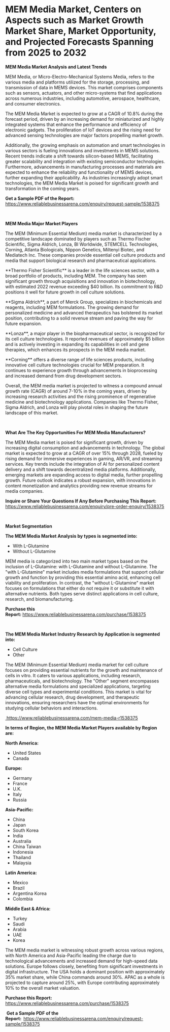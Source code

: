 <p><h1>MEM Media Market, Centers on Aspects such as Market Growth Market Share, Market Opportunity, and Projected Forecasts Spanning from 2025 to 2032</h1></p><p><strong>MEM Media Market Analysis and Latest Trends</strong></p>
<p><p>MEM Media, or Micro-Electro-Mechanical Systems Media, refers to the various media and platforms utilized for the storage, processing, and transmission of data in MEMS devices. This market comprises components such as sensors, actuators, and other micro-systems that find applications across numerous industries, including automotive, aerospace, healthcare, and consumer electronics.</p><p>The MEM Media Market is expected to grow at a CAGR of 10.8% during the forecast period, driven by an increasing demand for miniaturized and highly integrated systems that enhance the performance and efficiency of electronic gadgets. The proliferation of IoT devices and the rising need for advanced sensing technologies are major factors propelling market growth. </p><p>Additionally, the growing emphasis on automation and smart technologies in various sectors is fueling innovations and investments in MEMS solutions. Recent trends indicate a shift towards silicon-based MEMS, facilitating greater scalability and integration with existing semiconductor technologies. Furthermore, advancements in manufacturing processes and materials are expected to enhance the reliability and functionality of MEMS devices, further expanding their applicability. As industries increasingly adopt smart technologies, the MEM Media Market is poised for significant growth and transformation in the coming years.</p></p>
<p><strong>Get a Sample PDF of the Report:&nbsp;</strong> <a href="https://www.reliablebusinessarena.com/enquiry/request-sample/1538375?utm_campaign=2217&utm_medium=2&utm_source=Github&utm_content=ia&utm_term=19042025&utm_id=mem-media">https://www.reliablebusinessarena.com/enquiry/request-sample/1538375</a></p>
<p>&nbsp;</p>
<p><strong>MEM Media Major Market Players</strong></p>
<p><p>The MEM (Minimum Essential Medium) media market is characterized by a competitive landscape dominated by players such as Thermo Fischer Scientific, Sigma Aldrich, Lonza, BI Worldwide, STEMCELL Technologies, Corning, Atlanta Biologicals, Nippon Genetics, Miltenyi Biotec, and Mediatech Inc. These companies provide essential cell culture products and media that support biological research and pharmaceutical applications.</p><p>**Thermo Fisher Scientific** is a leader in the life sciences sector, with a broad portfolio of products, including MEM. The company has seen significant growth through acquisitions and innovation in biotechnology, with estimated 2022 revenue exceeding $40 billion. Its commitment to R&D positions it well for future growth in cell culture solutions.</p><p>**Sigma Aldrich**, a part of Merck Group, specializes in biochemicals and reagents, including MEM formulations. The growing demand for personalized medicine and advanced therapeutics has bolstered its market position, contributing to a solid revenue stream and paving the way for future expansion.</p><p>**Lonza**, a major player in the biopharmaceutical sector, is recognized for its cell culture technologies. It reported revenues of approximately $5 billion and is actively investing in expanding its capabilities in cell and gene therapies, which enhances its prospects in the MEM media market.</p><p>**Corning** offers a diverse range of life sciences products, including innovative cell culture technologies crucial for MEM preparation. It continues to experience growth through advancements in bioprocessing and increased demand from drug development sectors.</p><p>Overall, the MEM media market is projected to witness a compound annual growth rate (CAGR) of around 7-10% in the coming years, driven by increasing research activities and the rising prominence of regenerative medicine and biotechnology applications. Companies like Thermo Fisher, Sigma Aldrich, and Lonza will play pivotal roles in shaping the future landscape of this market.</p></p>
<p>&nbsp;</p>
<p><strong>What Are The Key Opportunities For MEM Media Manufacturers?</strong></p>
<p><p>The MEM Media market is poised for significant growth, driven by increasing digital consumption and advancements in technology. The global market is expected to grow at a CAGR of over 15% through 2028, fueled by rising demand for immersive experiences in gaming, AR/VR, and streaming services. Key trends include the integration of AI for personalized content delivery and a shift towards decentralized media platforms. Additionally, emerging markets are expanding access to digital media, further propelling growth. Future outlook indicates a robust expansion, with innovations in content monetization and analytics providing new revenue streams for media companies.</p></p>
<p><strong>Inquire or Share Your Questions If Any Before Purchasing This Report:</strong> <a href="https://www.reliablebusinessarena.com/enquiry/pre-order-enquiry/1538375?utm_campaign=2217&utm_medium=2&utm_source=Github&utm_content=ia&utm_term=19042025&utm_id=mem-media">https://www.reliablebusinessarena.com/enquiry/pre-order-enquiry/1538375</a></p>
<p>&nbsp;</p>
<p><strong>Market Segmentation</strong></p>
<p><strong>The MEM Media Market Analysis by types is segmented into:</strong></p>
<p><ul><li>With L-Glutamine</li><li>Without L-Glutamine</li></ul></p>
<p><p>MEM media is categorized into two main market types based on the inclusion of L-Glutamine: with L-Glutamine and without L-Glutamine. The "with L-Glutamine" market includes media formulations that support cellular growth and function by providing this essential amino acid, enhancing cell viability and proliferation. In contrast, the "without L-Glutamine" market focuses on formulations that either do not require it or substitute it with alternative nutrients. Both types serve distinct applications in cell culture, research, and biomanufacturing.</p></p>
<p><strong>Purchase this Report:&nbsp;</strong><a href="https://www.reliablebusinessarena.com/purchase/1538375?utm_campaign=2217&utm_medium=2&utm_source=Github&utm_content=ia&utm_term=19042025&utm_id=mem-media">https://www.reliablebusinessarena.com/purchase/1538375</a></p>
<p>&nbsp;</p>
<p><strong>The MEM Media Market Industry Research by Application is segmented into:</strong></p>
<p><ul><li>Cell Culture</li><li>Other</li></ul></p>
<p><p>The MEM (Minimum Essential Medium) media market for cell culture focuses on providing essential nutrients for the growth and maintenance of cells in vitro. It caters to various applications, including research, pharmaceuticals, and biotechnology. The "Other" segment encompasses alternative media formulations and specialized applications, targeting diverse cell types and experimental conditions. This market is vital for advancing cellular research, drug development, and therapeutic innovations, ensuring researchers have the optimal environments for studying cellular behaviors and interactions.</p></p>
<p><a href="https://www.reliablebusinessarena.com/mem-media-r1538375?utm_campaign=2217&utm_medium=2&utm_source=Github&utm_content=ia&utm_term=19042025&utm_id=mem-media">&nbsp;https://www.reliablebusinessarena.com/mem-media-r1538375</a></p>
<p><strong>In terms of Region, the MEM Media Market Players available by Region are:</strong></p>
<p>
    <p> <strong> North America: </strong>
        <ul>
            <li>United States</li>
            <li>Canada</li>
        </ul>
        </p> 
    <p> <strong> Europe: </strong>
        <ul>
            <li>Germany</li>
            <li>France</li>
            <li>U.K.</li>
            <li>Italy</li>
            <li>Russia</li>
        </ul>
        </p> 
    <p> <strong> Asia-Pacific: </strong>
        <ul>
            <li>China</li>
            <li>Japan</li>
            <li>South Korea</li>
            <li>India</li>
            <li>Australia</li>
            <li>China Taiwan</li>
            <li>Indonesia</li>
            <li>Thailand</li>
            <li>Malaysia</li>
        </ul>
        </p> 
    <p> <strong> Latin America: </strong>
        <ul>
            <li>Mexico</li>
            <li>Brazil</li>
            <li>Argentina Korea</li>
            <li>Colombia</li>
        </ul>
        </p> 
    <p> <strong> Middle East & Africa: </strong>
        <ul>
            <li>Turkey</li>
            <li>Saudi</li>
            <li>Arabia</li>
            <li>UAE</li>
            <li>Korea</li>
        </ul>
    </p>
    </p>
<p><p>The MEM media market is witnessing robust growth across various regions, with North America and Asia-Pacific leading the charge due to technological advancements and increased demand for high-speed data solutions. Europe follows closely, benefiting from significant investments in digital infrastructure. The USA holds a dominant position with approximately 35% market share, while China commands around 30%. APAC as a whole is projected to capture around 25%, with Europe contributing approximately 10% to the overall market valuation. </p></p>
<p><strong>Purchase this Report: </strong><a href="https://www.reliablebusinessarena.com/purchase/1538375?utm_campaign=2217&utm_medium=2&utm_source=Github&utm_content=ia&utm_term=19042025&utm_id=mem-media">https://www.reliablebusinessarena.com/purchase/1538375</a></p>
<p>&nbsp;<strong>Get a Sample PDF of the Report:&nbsp;&nbsp;</strong><a href="https://www.reliablebusinessarena.com/enquiry/request-sample/1538375?utm_campaign=2217&utm_medium=2&utm_source=Github&utm_content=ia&utm_term=19042025&utm_id=mem-media">https://www.reliablebusinessarena.com/enquiry/request-sample/1538375</a></p>
<p><strong></strong></p>
<p><p></p><p></p><p></p></p>